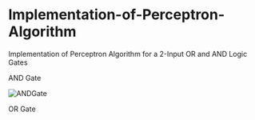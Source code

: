 # Implementation-of-Perceptron-Algorithm
Implementation of Perceptron Algorithm for a 2-Input OR and AND Logic Gates 

AND Gate

![ANDGate](https://user-images.githubusercontent.com/43824418/107288625-6b0da280-6a6c-11eb-962a-4898eea5da80.png)

OR Gate
